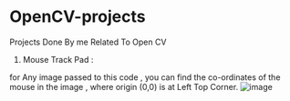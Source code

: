 # OpenCV-projects
Projects Done By me Related To Open CV

1. Mouse Track Pad : 

for Any image passed to this code , you can find the co-ordinates of the mouse in the image , where origin (0,0) is at Left Top Corner.
![image](https://github.com/user-attachments/assets/a97737de-5c6c-4a1e-92e7-c39a4f709a0a)
